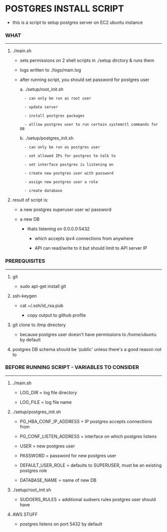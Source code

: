 # POSTGRES INSTALL SCRIPT 

- this is a script to setup postgres server on EC2 ubuntu instance


### WHAT
---

1. ./main.sh

    - sets permissions on 2 shell scripts in ./setup dirctory & runs them

    - logs written to ./logs/main.log

    - after running script, you should set password for postgres user 

        a. ./setup/root_init.sh

            - can only be run as root user

            - update server 

            - install postgres packages

            - alllow postgres user to run certain systemctl commands for DB 


        b. ./setup/postgres_init.sh

            - can only be run as postgres user
  
            - set allowed IPs for postgres to talk to

            - set interface postgres is listening on 

            - create new postgres user with password

            - assign new postgres user a role

            - create database 
    

2. result of script is: 
   
   - a new postgres superuser user w/ password

   - a new DB 

     - thats listening on 0.0.0.0:5432 

       - which accepts ipv4 connections from anywhere 

       - API can read/write to it but should limit to API server IP

### PREREQUISITES 
---

1. git 

   - sudo apt-get install git


2. ssh-keygen 
   
    - cat ~/.ssh/id_rsa.pub
    
      - copy output to github profile 


3. git clone to /tmp directory 

   - because postgres user doesn't have permissions to /home/ubuntu by default


4. postgres DB schema should be 'public' unless there's a good reason not to 


### BEFORE RUNNING SCRIPT - VARIABLES TO CONSIDER
---

1. ./main.sh

   - LOG_DIR = log file directory 


   - LOG_FILE = log file name

2. ./setup/postgres_init.sh 


   - PG_HBA_CONF_IP_ADDRESS = IP postgres accepts connections from 


   - PG_CONF_LISTEN_ADDRESS = interface on which postgres listens 


   - USER = new postgres user


   - PASSWORD = password for new postgres user


   - DEFAULT_USER_ROLE = defaults to SUPERUSER, must be an existing postgres role 


   - DATABASE_NAME = name of new DB


3. ./setup/root_init.sh

   - SUDOERS_RULES = additional sudoers rules postgres user should have 


4. AWS STUFF 

   - postgres listens on port 5432 by default